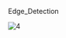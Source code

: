 Edge_Detection

![4](https://user-images.githubusercontent.com/38696775/111027874-555a1700-8436-11eb-9da8-bc565d4c863a.jpg)
